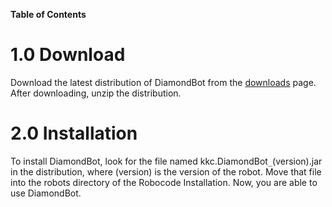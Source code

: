 **Table of Contents**


# 1.0 Download #

Download the latest distribution of DiamondBot from the [downloads](http://code.google.com/p/robocode-kkc-diamondbot/downloads/list) page.  After downloading, unzip the distribution.


# 2.0 Installation #

To install DiamondBot, look for the file named kkc.DiamondBot`_`(version).jar in the distribution, where (version) is the version of the robot.  Move that file into the robots directory of the Robocode Installation.  Now, you are able to use DiamondBot.